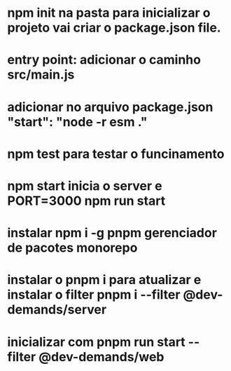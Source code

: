 # npm init na pasta para inicializar o projeto vai criar o package.json file.
# entry point: adicionar o caminho src/main.js
# adicionar no arquivo package.json "start": "node -r esm ."
# npm test para testar o funcinamento
# npm start inicia o server e PORT=3000 npm run start 
# instalar npm i -g pnpm gerenciador de pacotes monorepo
# instalar o pnpm i para atualizar e instalar o filter pnpm i --filter @dev-demands/server
# inicializar com pnpm run start --filter @dev-demands/web